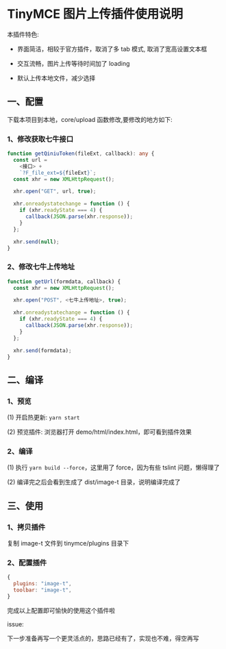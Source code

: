 # TinyMCE 图片上传插件使用说明

本插件特色:

- 界面简洁，相较于官方插件，取消了多 tab 模式, 取消了宽高设置文本框

- 交互流畅，图片上传等待时间加了 loading

- 默认上传本地文件，减少选择

## 一、配置

下载本项目到本地，core/upload 函数修改,要修改的地方如下:

### 1、修改获取七牛接口

```ts
function getQiniuToken(fileExt, callback): any {
  const url =
    <接口> +
    `?F_file_ext=${fileExt}`;
  const xhr = new XMLHttpRequest();

  xhr.open("GET", url, true);

  xhr.onreadystatechange = function () {
    if (xhr.readyState === 4) {
      callback(JSON.parse(xhr.response));
    }
  };

  xhr.send(null);
}
```

### 2、修改七牛上传地址

```ts
function getUrl(formdata, callback) {
  const xhr = new XMLHttpRequest();

  xhr.open("POST", <七牛上传地址>, true);

  xhr.onreadystatechange = function () {
    if (xhr.readyState === 4) {
      callback(JSON.parse(xhr.response));
    }
  };

  xhr.send(formdata);
}
```

## 二、编译

### 1、预览

(1) 开启热更新: `yarn start`

(2) 预览插件:  浏览器打开 demo/html/index.html，即可看到插件效果

### 2、编译

(1) 执行 `yarn build --force`，这里用了 force，因为有些 tslint 问题，懒得理了

(2) 编译完之后会看到生成了 dist/image-t 目录，说明编译完成了

## 三、使用

### 1、拷贝插件

复制 image-t 文件到 tinymce/plugins 目录下

### 2、配置插件

```js
{
  plugins: "image-t",
  toolbar: "image-t",
}
```

完成以上配置即可愉快的使用这个插件啦


issue:

下一步准备再写一个更灵活点的，思路已经有了，实现也不难，得空再写

